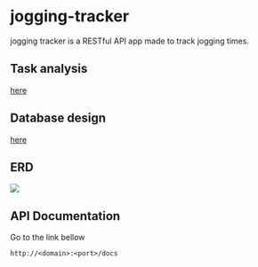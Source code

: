 # jogging-tracker

jogging tracker is a RESTful API app made to track jogging times.

## Task analysis
[here](https://docs.google.com/document/d/1-WKfhCvalxrdFs6z2xB3c3flaH6CB459EaxrNzpO9DI/edit?usp=sharing)

## Database design
[here](https://dbdesigner.page.link/ecDVLVaKY7yVTMBY9)

## ERD
![](https://cdn.discordapp.com/attachments/936033307542560809/936033372814311444/Jogging_tracker_ERD.jpg)

## API Documentation
Go to the link bellow
```
http://<domain>:<port>/docs
```
